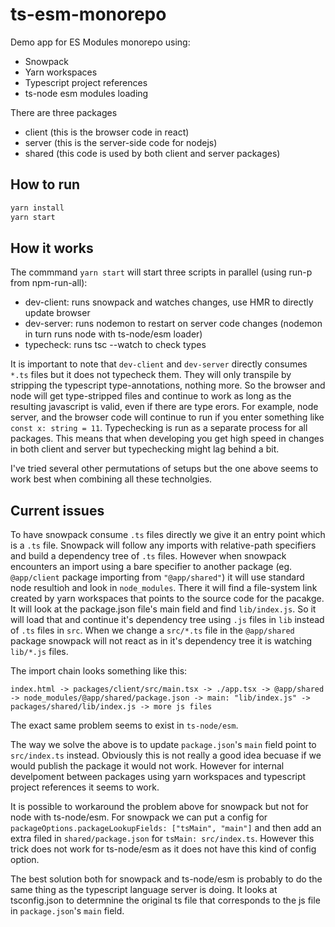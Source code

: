 # ts-esm-monorepo

Demo app for ES Modules monorepo using:

* Snowpack
* Yarn workspaces
* Typescript project references
* ts-node esm modules loading

There are three packages

* client (this is the browser code in react)
* server (this is the server-side code for nodejs)
* shared (this code is used by both client and server packages)

## How to run

```bash
yarn install
yarn start
``` 

## How it works

The commmand `yarn start` will start three scripts in parallel (using run-p from npm-run-all):

* dev-client: runs snowpack and watches changes, use HMR to directly update browser
* dev-server: runs nodemon to restart on server code changes (nodemon in turn runs node with ts-node/esm loader)
* typecheck: runs tsc --watch to check types

It is important to note that `dev-client` and `dev-server` directly consumes `*.ts` files but it does not typecheck them. They will only transpile by stripping the typescript type-annotations, nothing more. So the browser and node will get type-stripped files and continue to work as long as the resulting javascript is valid, even if there are type erors. For example, node server, and the browser code will continue to run if you enter something like `const x: string = 11`. Typechecking is run as a separate process for all packages. This means that when developing you get high speed in changes in both client and server but typechecking might lag behind a bit.

I've tried several other permutations of setups but the one above seems to work best when combining all these technolgies.

## Current issues

To have snowpack consume `.ts` files directly we give it an entry point which is a `.ts` file. Snowpack will follow any imports with relative-path specifiers and build a dependency tree of `.ts` files. However when snowpack encounters an import using a bare specifier to another package (eg. `@app/client` package importing from `"@app/shared"`) it will use standard node resultioh and look in `node_modules`. There it will find a file-system link created by yarn workspaces that points to the source code for the pacakge. It will look at the package.json file's main field and find `lib/index.js`. So it will load that and continue it's dependency tree using `.js` files in `lib` instead of `.ts` files in `src`. When we change a `src/*.ts` file in the `@app/shared` package snowpack will not react as in it's dependency tree it is watching `lib/*.js` files.

The import chain looks something like this:

`index.html -> packages/client/src/main.tsx -> ./app.tsx -> @app/shared -> node_modules/@app/shared/package.json -> main: "lib/index.js" -> packages/shared/lib/index.js -> more js files`

The exact same problem seems to exist in `ts-node/esm`.

The way we solve the above is to update `package.json`'s `main` field point to `src/index.ts` instead. Obviously this is not really a good idea becuase if we would publish the package it would not work. However for internal develpoment between packages using yarn workspaces and typescript project references it seems to work.

It is possible to workaround the problem above for snowpack but not for node with ts-node/esm. For snowpack we can put a config for `packageOptions.packageLookupFields: ["tsMain", "main"]` and then add an extra filed in `shared/package.json` for `tsMain: src/index.ts`. However this trick does not work for ts-node/esm as it does not have this kind of config option.

The best solution both for snowpack and ts-node/esm is probably to do the same thing as the typescript language server is doing. It looks at tsconfig.json to determnine the original ts file that corresponds to the js file in `package.json`'s `main` field.
